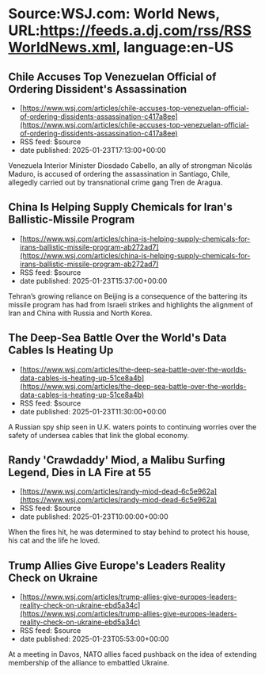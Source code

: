 # Source:WSJ.com: World News, URL:https://feeds.a.dj.com/rss/RSSWorldNews.xml, language:en-US

## Chile Accuses Top Venezuelan Official of Ordering Dissident's Assassination
 - [https://www.wsj.com/articles/chile-accuses-top-venezuelan-official-of-ordering-dissidents-assassination-c417a8ee](https://www.wsj.com/articles/chile-accuses-top-venezuelan-official-of-ordering-dissidents-assassination-c417a8ee)
 - RSS feed: $source
 - date published: 2025-01-23T17:13:00+00:00

Venezuela Interior Minister Diosdado Cabello, an ally of strongman Nicolás Maduro, is accused of ordering the assassination in Santiago, Chile, allegedly carried out by transnational crime gang Tren de Aragua.

## China Is Helping Supply Chemicals for Iran's Ballistic-Missile Program
 - [https://www.wsj.com/articles/china-is-helping-supply-chemicals-for-irans-ballistic-missile-program-ab272ad7](https://www.wsj.com/articles/china-is-helping-supply-chemicals-for-irans-ballistic-missile-program-ab272ad7)
 - RSS feed: $source
 - date published: 2025-01-23T15:37:00+00:00

Tehran’s growing reliance on Beijing is a consequence of the battering its missile program has had from Israeli strikes and highlights the alignment of Iran and China with Russia and North Korea.

## The Deep-Sea Battle Over the World's Data Cables Is Heating Up
 - [https://www.wsj.com/articles/the-deep-sea-battle-over-the-worlds-data-cables-is-heating-up-51ce8a4b](https://www.wsj.com/articles/the-deep-sea-battle-over-the-worlds-data-cables-is-heating-up-51ce8a4b)
 - RSS feed: $source
 - date published: 2025-01-23T11:30:00+00:00

A Russian spy ship seen in U.K. waters points to continuing worries over the safety of undersea cables that link the global economy.

## Randy 'Crawdaddy' Miod, a Malibu Surfing Legend, Dies in LA Fire at 55
 - [https://www.wsj.com/articles/randy-miod-dead-6c5e962a](https://www.wsj.com/articles/randy-miod-dead-6c5e962a)
 - RSS feed: $source
 - date published: 2025-01-23T10:00:00+00:00

When the fires hit, he was determined to stay behind to protect his house, his cat and the life he loved.

## Trump Allies Give Europe's Leaders Reality Check on Ukraine
 - [https://www.wsj.com/articles/trump-allies-give-europes-leaders-reality-check-on-ukraine-ebd5a34c](https://www.wsj.com/articles/trump-allies-give-europes-leaders-reality-check-on-ukraine-ebd5a34c)
 - RSS feed: $source
 - date published: 2025-01-23T05:53:00+00:00

At a meeting in Davos, NATO allies faced pushback on the idea of extending membership of the alliance to embattled Ukraine.

